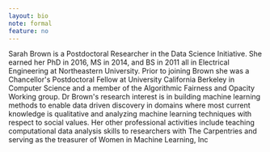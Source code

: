 ```yaml
---
layout: bio
note: formal
feature: no
---
```


Sarah Brown is a Postdoctoral Researcher in the Data Science Initiative. She earned her PhD in 2016, MS in 2014, and BS in 2011 all in Electrical Engineering at Northeastern University.  Prior to joining Brown she was a Chancellor's Postdoctoral Fellow at University California Berkeley in Computer Science and a member of the Algorithmic Fairness and Opacity Working group. Dr Brown's research interest is in building machine learning methods to enable data driven discovery in domains where most current knowledge is qualitative and analyzing machine learning techniques with respect to social values. Her other professional activities include teaching computational data analysis skills to researchers with The Carpentries and serving as the treasurer of Women in Machine Learning, Inc
